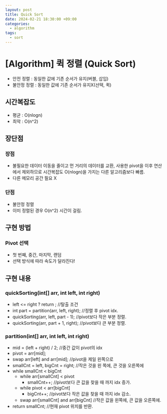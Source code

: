 ```yaml
---
layout: post
title: Quick Sort
date: 2024-02-21 18:30:00 +09:00
categories:
  - algorithm
tags:
  - sort
---
```

# \[Algorithm] 퀵 정렬 (Quick Sort)

- 안전 정렬 : 동일한 값에 기존 순서가 유지(버블, 삽입)
- 불안정 정렬 : 동일한 값에 기존 순서가 유지X(선택, 퀵)

## 시간복잡도
- 평균 : O(nlogn)
- 최악 : O(n^2)

## 장단점
### 장점
- 불필요한 데이터 이동을 줄이고 먼 거리의 데이터를 교환, 사용한 pivot을 이후 연산에서 제외하므로 시간복잡도 O(nlogn)을 가지는 다른 알고리즘보다 빠름.
- 다른 메모리 공간 필요 X
### 단점
- 불안정 정렬
- 이미 정렬된 경우 O(n^2) 시간이 걸림.

## 구현 방법

### Pivot 선택
- 첫 번째, 중간, 마지막, 랜덤
- 선택 방식에 따라 속도가 달라진다!

## 구현 내용

### quickSorting(int[] arr, int left, int right)
- left <= right ? return ; //탈출 조건
- int part = partition(arr, left, right); //정렬 후 pivot idx.
- quickSorting(arr, left, part - 1); //pivot보다 작은 부분 정렬.
- quickSorting(arr, part + 1, right); //pivot보다 큰 부분 정렬.

### partition(int[] arr, int left, int right)
- mid = (left + right) / 2; //중간 값이 pivot의 idx
- pivot = arr\[mid];
- swap arr\[left] and arr\[mid]; //pivot을 제일 왼쪽으로
- smallCnt = left, bigCnt = right; //작은 것을 왼 쪽에, 큰 것을 오른쪽에
- while smallCnt < bigCnt
	- while arr\[smallCnt] < pivot
		- smallCnt++; //pivot보다 큰 값을 찾을 때 까지 idx 증가.
	- while pivot < arr\[bigCnt]
		- bigCnt++; //pivot보다 작은 값을 찾을 때 까지 idx 감소.
	- swap arr\[smallCnt] and arr\[bigCnt] //작은 값을 왼쪽에, 큰 값을 오른쪽에.
- return smallCnt; //현재 pivot 위치를 반환.